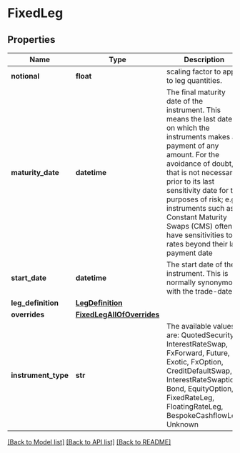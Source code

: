 # FixedLeg

## Properties
Name | Type | Description | Notes
------------ | ------------- | ------------- | -------------
**notional** | **float** | scaling factor to apply to leg quantities. | 
**maturity_date** | **datetime** | The final maturity date of the instrument. This means the last date on which the instruments makes a payment of any amount.              For the avoidance of doubt, that is not necessarily prior to its last sensitivity date for the purposes of risk; e.g. instruments such as              Constant Maturity Swaps (CMS) often have sensitivities to rates beyond their last payment date | 
**start_date** | **datetime** | The start date of the instrument. This is normally synonymous with the trade-date. | 
**leg_definition** | [**LegDefinition**](LegDefinition.md) |  | 
**overrides** | [**FixedLegAllOfOverrides**](FixedLegAllOfOverrides.md) |  | [optional] 
**instrument_type** | **str** | The available values are: QuotedSecurity, InterestRateSwap, FxForward, Future, Exotic, FxOption, CreditDefaultSwap, InterestRateSwaption, Bond, EquityOption, FixedRateLeg, FloatingRateLeg, BespokeCashflowLeg, Unknown | 

[[Back to Model list]](../README.md#documentation-for-models) [[Back to API list]](../README.md#documentation-for-api-endpoints) [[Back to README]](../README.md)


